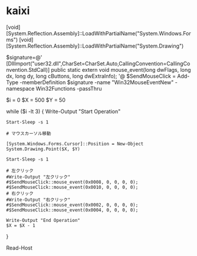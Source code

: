 # kaixi

[void] [System.Reflection.Assembly]::LoadWithPartialName("System.Windows.Forms") 
[void] [System.Reflection.Assembly]::LoadWithPartialName("System.Drawing") 

$signature=@'
[DllImport("user32.dll",CharSet=CharSet.Auto,CallingConvention=CallingConvention.StdCall)]
public static extern void mouse_event(long dwFlags, long dx, long dy, long cButtons, long dwExtraInfo);
'@
$SendMouseClick = Add-Type -memberDefinition $signature -name "Win32MouseEventNew" -namespace Win32Functions -passThru


$i = 0
$X = 500
$Y = 50

while ($i -lt 3) {
    Write-Output "Start Operation"

    Start-Sleep -s 1

    # マウスカーソル移動

    [System.Windows.Forms.Cursor]::Position = New-Object System.Drawing.Point($X, $Y)

    Start-Sleep -s 1

    # 左クリック
    #Write-Output "左クリック"
    #$SendMouseClick::mouse_event(0x0008, 0, 0, 0, 0);
    #$SendMouseClick::mouse_event(0x0010, 0, 0, 0, 0);
    # 右クリック
    #Write-Output "右クリック"
    #$SendMouseClick::mouse_event(0x0002, 0, 0, 0, 0);
    #$SendMouseClick::mouse_event(0x0004, 0, 0, 0, 0);

    Write-Output "End Operation"
    $X = $X - 1

}

Read-Host
